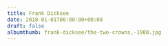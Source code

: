 ```yaml
---
title: Frank Dicksee
date: 2018-01-01T00:00:00+00:00
draft: false
albumthumb: frank-dicksee/the-two-crowns,-1900.jpg
---
```

